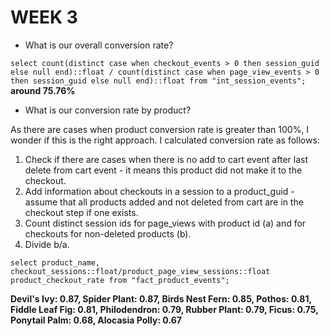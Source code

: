 # WEEK 3

- What is our overall conversion rate?

`select count(distinct case when checkout_events > 0 then session_guid else null end)::float / count(distinct case when page_view_events > 0 then session_guid else null end)::float from "int_session_events";`
**around 75.76%**

- What is our conversion rate by product?

As there are cases when product conversion rate is greater than 100%, I wonder if this is the right approach. I calculated conversion rate as follows:
1. Check if there are cases when there is no add to cart event after last delete from cart event - it means this product did not make it to the checkout.
2. Add information about checkouts in a session to a product_guid - assume that all products added and not deleted from cart are in the checkout step if one exists.
3. Count distinct session ids for page_views with product id (a) and for checkouts for non-deleted products (b).
4. Divide b/a.

`select product_name, checkout_sessions::float/product_page_view_sessions::float product_checkout_rate from "fact_product_events";`

**Devil's Ivy: 0.87, Spider Plant: 0.87, Birds Nest Fern: 0.85, Pothos: 0.81, Fiddle Leaf Fig: 0.81, Philodendron: 0.79, Rubber Plant: 0.79, Ficus: 0.75, Ponytail Palm: 0.68, Alocasia Polly: 0.67**
